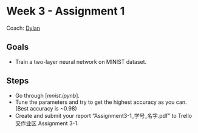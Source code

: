 # Week 3 - Assignment 1

Coach: [Dylan](http://liqing-ustc.github.io/)

## Goals
* Train a two-layer neural network on MINIST dataset.

## Steps
* Go through [*mnist.ipynb*].
* Tune the parameters and try to get the highest accuracy as you can. (Best accuracy is ~0.98)
* Create and submit your report “Assignment3-1_学号_名字.pdf” to Trello 交作业区 Assignment 3-1.
